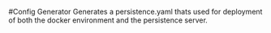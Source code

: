 #Config Generator
Generates a persistence.yaml thats used for deployment of both the docker environment and the persistence server.